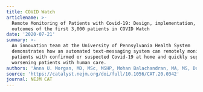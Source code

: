 ```yaml
---
title: COVID Watch
articlename: >-
  Remote Monitoring of Patients with Covid-19: Design, implementation, and
  outcomes of the first 3,000 patients in COVID Watch
date: '2020-07-21'
summary: >-
  An innovation team at the University of Pennsylvania Health System
  demonstrates how an automated text-messaging system can remotely monitor
  patients with confirmed or suspected Covid-19 at home and quickly support
  worsening patients with human care.
authors: 'Anna U. Morgan, MD, MSc, MSHP, Mohan Balachandran, MA, MS, David Do, MD, Doreen Lam, BA, Andrew Parambath, BA, MEd, Krisda H. Chaiyachati, MD, MPH, MSHP, Nancy M. Bonalumi, DNP, RN, CEN, FAEN, Susan C. Day, MD, MPH, Kathleen C. Lee, MD & David A. Asch, MD, MBA'
source: 'https://catalyst.nejm.org/doi/full/10.1056/CAT.20.0342'
journal: NEJM CAT
---
```


